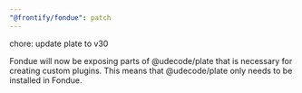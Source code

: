 ```yaml
---
"@frontify/fondue": patch
---
```


chore: update plate to v30

Fondue will now be exposing parts of @udecode/plate that is necessary for creating custom plugins. This means that @udecode/plate only needs to be installed in Fondue.
